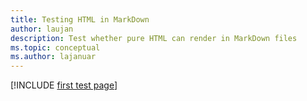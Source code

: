 ```yaml
---
title: Testing HTML in MarkDown
author: laujan
description: Test whether pure HTML can render in MarkDown files
ms.topic: conceptual
ms.author: lajanuar
---
```


[!INCLUDE [first test page](https://htmlpreview.github.io/?https://review.docs.microsoft.com/en-us/microsoftteams/platform/test-html-files/html-One.html)]
